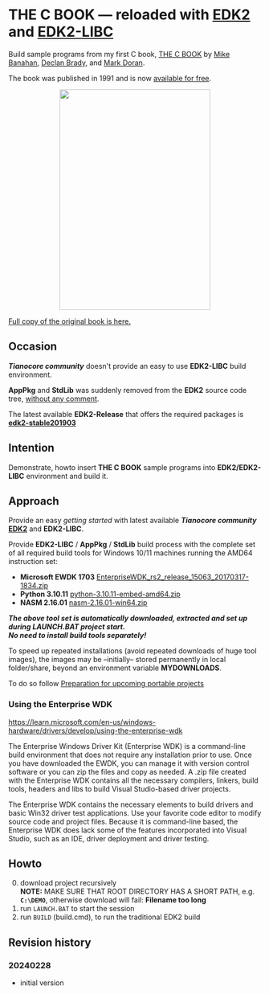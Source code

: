 # THE C BOOK — reloaded with [EDK2](https://github.com/tianocore/edk2?tab=readme-ov-file#edk-ii-project) and [EDK2-LIBC](https://github.com/tianocore/edk2-libc?tab=readme-ov-file#edk-ii-libc-project)

Build sample programs from my first C book, [THE C BOOK](https://publications.gbdirect.co.uk/c_book/) by 
[Mike Banahan](https://www.linkedin.com/in/mike-banahan-60a548/), [Declan Brady](https://www.linkedin.com/in/declantbrady/), and [Mark Doran](https://www.linkedin.com/in/mark-doran-81ba3281/).

The book was published in 1991 and is now [available for free](https://publications.gbdirect.co.uk/c_book/copyright.html).<br>

<p align="center">
	<img src="https://github.com/KilianKegel/4KPages-THECBOOK/blob/main/images/THECBOOK_FFF.jpg" width="300" height="439">
</p>

[Full copy of the original book is here.](https://github.com/KilianKegel/4KPages-THECBOOK/blob/main/README.md#4kpages-thecbook)

## Occasion
***Tianocore community*** doesn't provide an easy to use **EDK2-LIBC** build environment.

**AppPkg** and **StdLib** was suddenly removed from the **EDK2** source code tree, [without any comment](https://github.com/tianocore/edk2/releases/tag/edk2-stable201905).

The latest available **EDK2-Release** that offers the required packages is 
[**edk2-stable201903**](https://github.com/tianocore/edk2/releases/tag/edk2-stable201903)

## Intention
Demonstrate, howto insert **THE C BOOK** sample programs into **EDK2/EDK2-LIBC** environment and build it.

## Approach
Provide an easy *getting started* with latest available ***Tianocore community*** 
[**EDK2**](https://github.com/tianocore/edk2/releases?page=1) and **EDK2-LIBC**.

Provide **EDK2-LIBC** / **AppPkg** / **StdLib** build process with the complete set of all 
required build tools for Windows 10/11 machines running the AMD64 instruction set:

* **Microsoft EWDK 1703** [EnterpriseWDK_rs2_release_15063_20170317-1834.zip](https://go.microsoft.com/fwlink/p/?LinkID=846038)
* **Python 3.10.11** [python-3.10.11-embed-amd64.zip](https://www.python.org/ftp/python/3.10.11/python-3.10.11-embed-amd64.zip)
* **NASM 2.16.01** [nasm-2.16.01-win64.zip](https://www.nasm.us/pub/nasm/releasebuilds/2.16.01/win64/nasm-2.16.01-win64.zip)

***The above tool set is automatically downloaded, extracted and set up during **LAUNCH.BAT** project start.***<br>
***No need to install build tools separately!***


To speed up repeated installations (avoid repeated downloads of huge tool images),
the images may be –initially– stored permanently in local folder/share, beyond an environment variable
**MYDOWNLOADS**.

To do so follow [Preparation for upcoming portable projects](https://github.com/KilianKegel/Howto-setup-a-UEFI-Development-PC?tab=readme-ov-file#preparation-for-upcoming-portable-projects)

### Using the Enterprise WDK
https://learn.microsoft.com/en-us/windows-hardware/drivers/develop/using-the-enterprise-wdk

The Enterprise Windows Driver Kit (Enterprise WDK) is a command-line build environment that does not require any installation prior to use. Once you have downloaded the EWDK, you can manage it with version control software or you can zip the files and copy as needed. A .zip file created with the Enterprise WDK contains all the necessary compilers, linkers, build tools, headers and libs to build Visual Studio-based driver projects.

The Enterprise WDK contains the necessary elements to build drivers and basic Win32 driver test applications. Use your favorite code editor to modify source code and project files. Because it is command-line based, the Enterprise WDK does lack some of the features incorporated into Visual Studio, such as an IDE, driver deployment and driver testing.

## Howto
0. download project recursively<br>
	**NOTE:** MAKE SURE THAT ROOT DIRECTORY HAS A SHORT PATH, e.g. **`C:\DEMO`**, otherwise download will fail: **Filename too long**
1. run `LAUNCH.BAT` to start the session
2. run `BUILD` (build.cmd), to run the traditional EDK2 build


## Revision history
### 20240228
* initial version